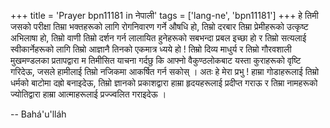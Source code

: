 +++
title = 'Prayer bpn11181 in नेपाली'
tags = ['lang-ne', 'bpn11181']
+++
हे तिमी जसको परीक्षा तिम्रा भक्तहरूको लागि रोगनिवारण गर्ने औषधि हो, तिम्रो दरबार तिम्रा प्रेमीहरूको उत्कृष्ट अभिलाषा हो, तिम्रो वाणी तिम्रो दर्शन गर्न लालायित हुनेहरूको सबभन्दा प्रबल इच्छा हो र तिम्रो सत्यलाई स्वीकार्नेहरूको लागि तिम्रो आज्ञानै तिनको एकमात्र ध्यये हो ! तिम्रो दिव्य माधुर्य र तिम्रो गौरवशाली मुखमण्डलका प्रतापद्वारा म तिमीसित याचना गर्दछु कि आफ्नो वैकुण्ठलोकबाट यस्ता कुराहरूको वृष्टि गरिदेऊ, जसले हामीलाई तिम्रो नजिकमा आकर्षित गर्न सकोस् । अतः हे मेरा प्रभु ! हाम्रा गोडाहरूलाई तिम्रो धर्मको बाटोमा दह्रो बनाइदेऊ, तिम्रो ज्ञानको प्रकाशद्वारा हाम्रा हृदयहरूलाई प्रदीप्त गराऊ र तिम्रा नामहरूको ज्योतिद्वारा हाम्रा आत्माहरूलाई प्रज्ज्वलित गराइदेऊ ।

-- Bahá'u'lláh
